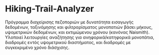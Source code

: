 # Hiking-Trail-Analyzer
Πρόγραμμα διαχείρισης πεζοποριών με δυνατότητα εισαγωγής δεδομένων, ταξινόμησης και φιλτραρίσματος μονοπατιών βάσει μήκους, υψομετρικών δεδομένων, και εκτιμώμενου χρόνου (κανόνας Naismith). Υλοποιεί λειτουργίες αναζήτησης για ανηφορικά/κατηφορικά μονοπάτια, διαδρομές εντός υψομετρικού διαστήματος, και διαδρομές με συγκεκριμένο χρόνο διάσχισης.
